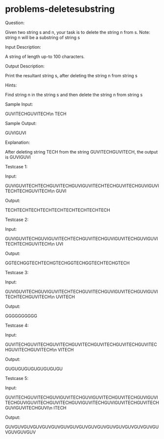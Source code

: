 # problems-deletesubstring

Question:

Given two string s and n, your task is to delete the string n from s.
Note:
string n will be a substring of string s

Input Description:

A string of length up-to 100 characters.

Output Description:

Print the resultant string s, after deleting the string n from string s

Hints:

Find string n in the string s and then delete the string n from string s

Sample Input:

GUVITECHGUVITECH\n 
TECH

Sample Output:

GUVIGUVI

Explanation:

After deleting string TECH from the string GUVITECHGUVITECH, the output is GUVIGUVI

Testcase 1:

Input:

GUVIGUVITECHTECHGUVITECHGUVIGUVITECHTECHGUVITECHGUVIGUVITECHTECHGUVITECH\n 
GUVI

Output:

TECHTECHTECHTECHTECHTECHTECHTECHTECH

Testcase 2:

Input:

GUVIGUVITECHGUVIGUVITECHTECHGUVITECHGUVIGUVITECHGUVIGUVITECHTECHGUVITECH\n 
UVI

Output:

GGTECHGGTECHTECHGTECHGGTECHGGTECHTECHGTECH

Testcase 3:

Input:

GUVIGUVITECHGUVIGUVITECHTECHGUVITECHGUVIGUVITECHGUVIGUVITECHTECHGUVITECH\n
UVITECH

Output:

GGGGGGGGGG

Testcase 4:

Input:

GUVITECHGUVITECHGUVITECHGUVITECHGUVITECHGUVITECHGUVITECHGUVITECHGUVITECH\n 
VITECH

Output:

GUGUGUGUGUGUGUGUGU

Testcase 5:

Input:

GUVITECHGUVITECHGUVIGUVITECHGUVIGUVITECHGUVITECHGUVIGUVITECHGUVIGUVITECHGUVITECHGUVIGUVITECHGUVIGUVITECHGUVITECHGUVIGUVITECHGUVI\n 
ITECH

Output:

GUVGUVGUVGUVGUVGUVGUVGUVGUVGUVGUVGUVGUVGUVGUVGUVGUVGUVGUVGUV
